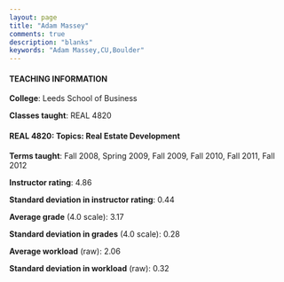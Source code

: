 ```yaml
---
layout: page
title: "Adam Massey" 
comments: true
description: "blanks"
keywords: "Adam Massey,CU,Boulder"
---
```

<head>
<script src="https://ajax.googleapis.com/ajax/libs/jquery/2.1.3/jquery.min.js"></script>
<script src="https://dl.dropboxusercontent.com/s/pc42nxpaw1ea4o9/highcharts.js?dl=0"></script>
<!-- <script src="../assets/js/highcharts.js"></script> -->
<style type="text/css">@font-face {
	font-family: "Bebas Neue";
	src: url(https://www.filehosting.org/file/details/544349/BebasNeue Regular.otf) format("opentype");
	}
	h1.Bebas { 
		font-family: "Bebas Neue", Verdana, Tahoma;
	}
</style>
</head>
	   
#### TEACHING INFORMATION

**College**: Leeds School of Business

**Classes taught**: REAL 4820

#### REAL 4820: Topics:  Real Estate Development

**Terms taught**: Fall 2008, Spring 2009, Fall 2009, Fall 2010, Fall 2011, Fall 2012

**Instructor rating**: 4.86

**Standard deviation in instructor rating**: 0.44

**Average grade** (4.0 scale): 3.17

**Standard deviation in grades** (4.0 scale): 0.28

**Average workload** (raw): 2.06

**Standard deviation in workload** (raw): 0.32

